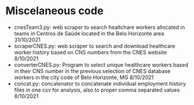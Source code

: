 # Miscelaneous code

- cnesTeam3.py: web scraper to search healtchare workers allocated in teams in Centros de Saúde located in the Belo Horizonte area 31/10/2021
- scraperCNES.py: web scraper to search and download healthcare worker history based on CNS numbers from the CNES website 8/10/2021
- converterCNES.py: Program to select unique healthcare workers based in their CNS number in the previous selection of CNES database workers in the city code of Belo Horizonte, MG 8/10/2021
- concat.py: concatenator to concatenate individual employment history files in one csv for analysis, also to proper comma separated values 8/10/2021
